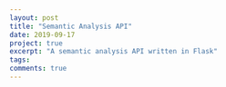 ```yaml
---
layout: post
title: "Semantic Analysis API"
date: 2019-09-17
project: true
excerpt: "A semantic analysis API written in Flask"
tags: 
comments: true
---
```


